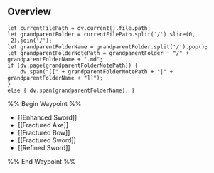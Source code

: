 ## Overview
```dataviewjs
let currentFilePath = dv.current().file.path;
let grandparentFolder = currentFilePath.split('/').slice(0, -2).join('/');
let grandparentFolderName = grandparentFolder.split('/').pop();
let grandparentFolderNotePath = grandparentFolder + "/" + grandparentFolderName + ".md";
if (dv.page(grandparentFolderNotePath)) {
	dv.span("[[" + grandparentFolderNotePath + "|" + grandparentFolderName + "]]");
}
else { dv.span(grandparentFolderName); }
```
%% Begin Waypoint %%
- [[Enhanced Sword]]
- [[Fractured Axe]]
- [[Fractured Bow]]
- [[Fractured Sword]]
- [[Refined Sword]]

%% End Waypoint %%

